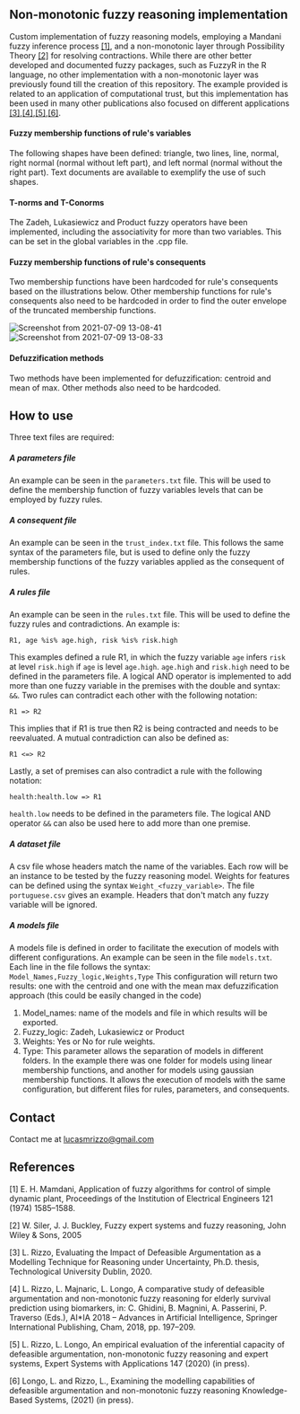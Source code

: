 ## Non-monotonic fuzzy reasoning implementation

Custom implementation of fuzzy reasoning models, employing a Mandani fuzzy inference process [[1]](#1), and a non-monotonic layer through Possibility Theory [[2]](#2) for resolving contractions. While there are other better developed and documented fuzzy packages, such as FuzzyR in the R language, no other implementation with a non-monotonic layer was previously found till the creation of this repository. The example provided is related to an application of computational trust, but this implementation has been used in many other publications also focused on different applications [[3]](#3),[[4]](#4),[[5]](#5),[[6]](#6).

#### Fuzzy membership functions of rule's variables

The following shapes have been defined: triangle, two lines, line, normal, right normal (normal without left part), and left normal (normal without the right part).
Text documents are available to exemplify the use of such shapes.

#### T-norms and T-Conorms

The Zadeh, Lukasiewicz and Product fuzzy operators have been implemented, including the associativity for more than two variables. This can be set in the global variables in the .cpp file.

#### Fuzzy membership functions of rule's consequents

Two membership functions have been hardcoded for rule's consequents based on the illustrations below. Other membership functions for rule's consequents also need to be hardcoded in order to find the outer envelope of the truncated membership functions.

![Screenshot from 2021-07-09 13-08-41](https://user-images.githubusercontent.com/14744131/125075678-d9579f00-e0b6-11eb-9ce9-3f3273cfa2db.png)
![Screenshot from 2021-07-09 13-08-33](https://user-images.githubusercontent.com/14744131/125075683-dbb9f900-e0b6-11eb-960d-6eddd08ff240.png)

#### Defuzzification methods

Two methods have been implemented for defuzzification: centroid and mean of max. Other methods also need to be hardcoded.


## How to use

Three text files are required:

##### A parameters file
An example can be seen in the ```parameters.txt``` file. This will be used to define the membership function of fuzzy variables levels that can be employed by fuzzy rules.
##### A consequent file
An example can be seen in the ```trust_index.txt``` file. This follows the same syntax of the parameters file, but is used to define only the fuzzy membership functions of the fuzzy variables applied as the consequent of rules.
##### A rules file
An example can be seen in the ```rules.txt``` file. This will be used to define the fuzzy rules and contradictions. An example is:
```
R1, age %is% age.high, risk %is% risk.high
```
This examples defined a rule R1, in which the fuzzy variable ```age``` infers ```risk``` at level ```risk.high``` if ```age``` is level ```age.high```. ```age.high``` and ```risk.high``` need to be defined in the parameters file. A logical AND operator is implemented to add more than one fuzzy variable in the premises with the double and syntax: ```&&```.
Two rules can contradict each other with the following notation:
```
R1 => R2
```
This implies that if R1 is true then R2 is being contracted and needs to be reevaluated. A mutual contradiction can also be defined as:
```
R1 <=> R2
```
Lastly, a set of premises can also contradict a rule with the following notation:
```
health:health.low => R1
```
```health.low``` needs to be defined in the parameters file. The logical AND operator ```&&``` can also be used here to add more than one premise.

##### A dataset file
A csv file whose headers match the name of the variables. Each row will be an instance to be tested by the fuzzy reasoning model. Weights for features can be defined using the syntax ```Weight_<fuzzy_variable>```. The file ```portuguese.csv``` gives an example. Headers that don't match any fuzzy variable will be ignored. 

##### A models file
A models file is defined in order to facilitate the execution of models with different configurations. An example can be seen in the file ```models.txt```.
Each line in the file follows the syntax:
```Model_Names,Fuzzy_logic,Weights,Type```
This configuration will return two results: one with the centroid and one with the mean max defuzzification approach (this could be easily changed in the code)
1. Model_names: name of the models and file in which results will be exported.
2. Fuzzy_logic: Zadeh, Lukasiewicz or Product
3. Weights: Yes or No for rule weights.
4. Type: This parameter allows the separation of models in different folders. In the example there was one folder for models using linear membership functions, and another for models using gaussian membership functions. It allows the execution of models with the same configuration, but different files for rules, parameters, and consequents.

## Contact

Contact me at lucasmrizzo@gmail.com


## References
<a id="1">[1]</a> 
E. H. Mamdani, Application of fuzzy algorithms for control of simple
dynamic plant, Proceedings of the Institution of Electrical Engineers 121
(1974) 1585–1588.

<a id="2">[2]</a>
W. Siler, J. J. Buckley, Fuzzy expert systems and fuzzy reasoning, John
Wiley & Sons, 2005

<a id="3">[3]</a>
L. Rizzo, Evaluating the Impact of Defeasible Argumentation as a Modelling Technique for Reasoning under Uncertainty, Ph.D. thesis, Technological University Dublin, 2020.

<a id="4">[4]</a>
L. Rizzo, L. Majnaric, L. Longo,
A comparative study of defeasible
argumentation and non-monotonic fuzzy reasoning for elderly survival
prediction using biomarkers, in: C. Ghidini, B. Magnini, A. Passerini,
P. Traverso (Eds.), AI*IA 2018 – Advances in Artificial Intelligence,
Springer International Publishing, Cham, 2018, pp. 197–209.

<a id="5">[5]</a>
L. Rizzo, L. Longo, An empirical evaluation of the inferential capacity
of defeasible argumentation, non-monotonic fuzzy reasoning and expert
systems, Expert Systems with Applications 147 (2020) (in press).

<a id="6">[6]</a>
Longo, L. and Rizzo, L., Examining the modelling capabilities of defeasible argumentation and non-monotonic fuzzy reasoning Knowledge-Based Systems, (2021) (in press).
